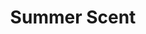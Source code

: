 --- 
title: "Summer Scent"
publishdate: "2018-12-15T16:48:46+02:00"
src: "https://365manga.net/manga/summer-scent"
image: "https://data.365manga.net/images/thumbnails/32813-summer-scent.jpg"
description: " It was just another ordinary day for Choi Hahyun, who was on his way home, when suddenly a strange boy appears! The love story of one man and one soul."
---